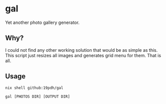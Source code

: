 # gal

Yet another photo gallery generator.

## Why?

I could not find any other working solution that would be as simple as this. This script just resizes all images and generates grid menu for them. That is all.

## Usage

```
nix shell github:19pdh/gal

gal [PHOTOS DIR] [OUTPUT DIR]
```
